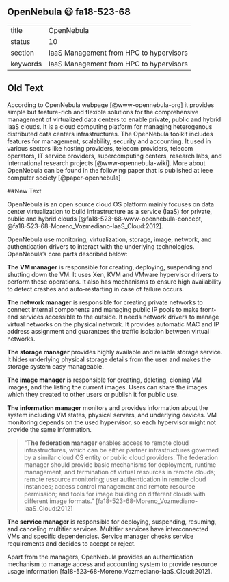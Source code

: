 ## OpenNebula :smiley: fa18-523-68


|          |                                         |
| -------- | --------------------------------------- |
| title    | OpenNebula                              | 
| status   | 10                                      |
| section  | IaaS Management from HPC to hypervisors |
| keywords | IaaS Management from HPC to hypervisors |


## Old Text

According to OpenNebula webpage [@www-opennebula-org] it provides
simple but feature-rich and flexible solutions for the comprehensive
management of virtualized data centers to enable private, public and
hybrid laaS clouds. It is a cloud computing platform for managing
heterogenous distributed data centers infrastructures. The OpenNebula
toolkit includes features for management, scalability, security and
accounting. It used in various sectors like hosting providers, telecom
providers, telecom operators, IT service providers, supercomputing
centers, research labs, and international research
projects [@www-opennebula-wiki]. More about OpenNebula can be
found in the following paper that is published at ieee computer
society [@paper-opennebula]

##New Text


OpenNebula is an open source cloud OS platform mainly focuses on data center 
virtualization to build infrastructure as a service (IaaS) for private, public 
and hybrid clouds [@fa18-523-68-www-opennebula-concept, @fa18-523-68-Moreno_Vozmediano-IaaS_Cloud:2012].

OpenNebula use monitoring, virtualization, storage, image, network, and 
authentication drivers to interact with the underlying technologies. 
OpenNebula’s core parts described below:

__The VM manager__ is responsible for creating, deploying, suspending and 
shutting down the VM. It uses Xen, KVM and VMware hypervisor drivers to perform 
these operations. It also has mechanisms to ensure high availability to detect 
crashes and auto-restarting in case of failure occurs.

__The network manager__ is responsible for creating private networks to connect 
internal components and managing public IP pools to make front-end services 
accessible to the outside. It needs network drivers to manage virtual networks 
on the physical network. It provides automatic MAC and IP address assignment and
guarantees the traffic isolation between virtual networks.

__The storage manager__ provides highly available and reliable storage 
service. It hides underlying physical storage details from the user and makes 
the storage system easy manageable.

__The image manager__ is responsible for creating, deleting, cloning VM images,
and the listing the current images. Users can share the images which they 
created to other users or publish it for public use.

__The information manager__ monitors and provides information about the system 
including VM states, physical servers, and underlying devices.  VM monitoring 
depends on the used hypervisor, so each hypervisor might not provide the same 
information.

> "__The federation manager__ enables access to remote cloud infrastructures, 
which can be either partner infrastructures governed by a similar cloud OS 
entity or public cloud providers. The federation manager should provide basic 
mechanisms for deployment, runtime management, and termination of virtual 
resources in remote clouds; remote resource monitoring; user authentication in 
remote cloud instances; access control management and remote resource 
permission; and tools for image building on different clouds with different 
image formats." [fa18-523-68-Moreno_Vozmediano-IaaS_Cloud:2012]

__The service manager__ is responsible for deploying, suspending, resuming, and 
canceling multitier services. Multitier services have interconnected VMs and 
specific dependencies. Service manager checks service requirements and decides 
to accept or reject.

Apart from the managers, OpenNebula provides an authentication mechanism to 
manage access and accounting system to provide resource usage information [fa18-523-68-Moreno_Vozmediano-IaaS_Cloud:2012].


